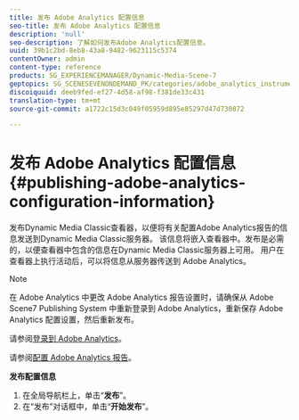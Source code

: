 ```yaml
---
title: 发布 Adobe Analytics 配置信息
seo-title: 发布 Adobe Analytics 配置信息
description: 'null'
seo-description: 了解如何发布Adobe Analytics配置信息。
uuid: 39b1c2bd-8eb8-43a8-9482-9623115c5374
contentOwner: admin
content-type: reference
products: SG_EXPERIENCEMANAGER/Dynamic-Media-Scene-7
geptopics: SG_SCENESEVENONDEMAND_PK/categories/adobe_analytics_instrumentation_kit
discoiquuid: deeb9fed-ef27-4d58-af98-f381de33c431
translation-type: tm+mt
source-git-commit: a1722c15d3c049f05959d895e85297d47d730872

---
```



# 发布 Adobe Analytics 配置信息{#publishing-adobe-analytics-configuration-information}

发布Dynamic Media Classic查看器，以便将有关配置Adobe Analytics报告的信息发送到Dynamic Media Classic服务器。 该信息将嵌入查看器中。发布是必需的，以便查看器中包含的信息在Dynamic Media Classic服务器上可用。 用户在查看器上执行活动后，可以将信息从服务器传送到 Adobe Analytics。

>[!NOTE]
>
>在 Adobe Analytics 中更改 Adobe Analytics 报告设置时，请确保从 Adobe Scene7 Publishing System 中重新登录到 Adobe Analytics，重新保存 Adobe Analytics 配置设置，然后重新发布。

请参阅[登录到 Adobe Analytics](log-analytics.md#log_in_to_adobe_analytics)。

请参阅[配置 Adobe Analytics 报告](configuring-analytics-reports.md#configuring_adobe_analytics_reports)。

**发布配置信息**

1. 在全局导航栏上，单击“**发布**”。
1. 在“发布”对话框中，单击“**开始发布**”。

